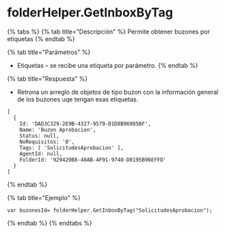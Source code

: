 # folderHelper.GetInboxByTag

{% tabs %}
{% tab title="Descripción" %}
Permite obtener buzones por etiquetas
{% endtab %}

{% tab title="Parámetros" %}
* Etiquetas – se recibe una etiqueta por parámetro.
{% endtab %}

{% tab title="Respuesta" %}
* Retrona un arreglo de objetos de tipo buzon con la información general de los buzones uqe tengan esas etiquetas.
```
[
  {
    Id: 'DAD3C329-2E9B-4327-9579-D1D8B96985BF',
    Name: 'Buzon Aprobacion',
    Status: null,
    NoRequisitos: '0',
    Tags: [ 'SolicitudesAprobacion' ],
    AgentId: null,
    FolderId: '929420B8-40AB-4F91-9740-D0195B96EFFD'
  }
]
```
{% endtab %}

{% tab title="Ejemplo" %}
```
var buzonesId= folderHelper.GetInboxByTag("SolicitudesAprobacion");
```
{% endtab %}
{% endtabs %}
